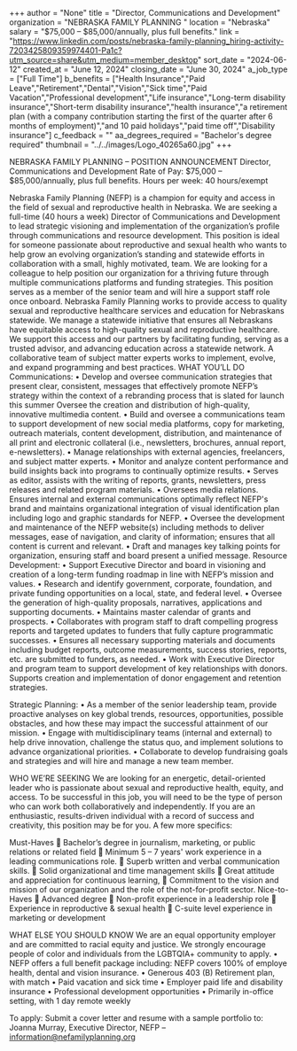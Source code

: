 +++
author = "None"
title = "Director, Communications and Development"
organization = "NEBRASKA FAMILY PLANNING "
location = "Nebraska"
salary = "$75,000 – $85,000/annually, plus full benefits."
link = "https://www.linkedin.com/posts/nebraska-family-planning_hiring-activity-7203425809359974401-Pa1c?utm_source=share&utm_medium=member_desktop"
sort_date = "2024-06-12"
created_at = "June 12, 2024"
closing_date = "June 30, 2024"
a_job_type = ["Full Time"]
b_benefits = ["Health Insurance","Paid Leave","Retirement","Dental","Vision","Sick time","Paid Vacation","Professional development","Life insurance","Long-term disability insurance","Short-term disability insurance","health insurance","a retirement plan (with a company contribution starting the first of the quarter after 6 months of employment)","and 10 paid holidays","paid time off","Disability insurance"]
c_feedback = ""
aa_degrees_required = "Bachelor's degree required"
thumbnail = "../../images/Logo_40265a60.jpg"
+++

NEBRASKA FAMILY PLANNING – POSITION ANNOUNCEMENT
Director, Communications and Development
Rate of Pay:  $75,000 – $85,000/annually, plus full benefits.
Hours per week: 40 hours/exempt

Nebraska Family Planning (NEFP) is a champion for equity and access in the field of sexual and reproductive health in Nebraska.  We are seeking a full-time (40 hours a week) Director of Communications and Development to lead strategic visioning and implementation of the organization’s profile through communications and resource development. This position is ideal for someone passionate about reproductive and sexual health who wants to help grow an evolving organization’s standing and statewide efforts in collaboration with a small, highly motivated, team. We are looking for a colleague to help position our organization for a thriving future through multiple communications platforms and funding strategies. This position serves as a member of the senior team and will hire a support staff role once onboard.
Nebraska Family Planning works to provide access to quality sexual and reproductive healthcare services and education for Nebraskans statewide. We manage a statewide initiative that ensures all Nebraskans have equitable access to high-quality sexual and reproductive healthcare.  We support this access and our partners by facilitating funding, serving as a trusted advisor, and advancing education across a statewide network. A collaborative team of subject matter experts works to implement, evolve, and expand programming and best practices. 
WHAT YOU’LL DO
Communications:
•	Develop and oversee communication strategies that present clear, consistent, messages that effectively promote NEFP’s strategy within the context of a rebranding process that is slated for launch this summer Oversee the creation and distribution of high-quality, innovative multimedia content.
•	Build and oversee a communications team to support development of new social media platforms, copy for marketing, outreach materials, content development, distribution, and maintenance of all print and electronic collateral (i.e., newsletters, brochures, annual report, e-newsletters). 
•	Manage relationships with external agencies, freelancers, and subject matter experts.
•	Monitor and analyze content performance and build insights back into programs to continually optimize results.
•	Serves as editor, assists with the writing of reports, grants, newsletters, press releases and related program materials.
•	Oversees media relations. Ensures internal and external communications optimally reflect NEFP's brand and maintains organizational integration of visual identification plan including logo and graphic standards for NEFP.
•	Oversee the development and maintenance of the NEFP website(s) including methods to deliver messages, ease of navigation, and clarity of information; ensures that all content is current and relevant.
•	Draft and manages key talking points for organization, ensuring staff and board present a unified message.
Resource Development:
•	Support Executive Director and board in visioning and creation of a long-term funding roadmap in line with NEFP’s mission and values.
•	Research and identify government, corporate, foundation, and private funding opportunities on a local, state, and federal level.
•	Oversee the generation of high-quality proposals, narratives, applications and supporting documents. 
•	Maintains master calendar of grants and prospects. 
•	Collaborates with program staff to draft compelling progress reports and targeted updates to funders that fully capture programmatic successes.
•	Ensures all necessary supporting materials and documents including budget reports, outcome measurements, success stories, reports, etc. are submitted to funders, as needed.
•	Work with Executive Director and program team to support development of key relationships with donors. Supports creation and implementation of donor engagement and retention strategies. 

Strategic Planning:
•	As a member of the senior leadership team, provide proactive analyses on key global trends, resources, opportunities, possible obstacles, and how these may impact the successful attainment of our mission.
•	Engage with multidisciplinary teams (internal and external) to help drive innovation, challenge the status quo, and implement solutions to advance organizational priorities. 
•	Collaborate to develop fundraising goals and strategies and will hire and manage a new team member.

WHO WE’RE SEEKING
We are looking for an energetic, detail-oriented leader who is passionate about sexual and reproductive health, equity, and access. To be successful in this job, you will need to be the type of person who can work both collaboratively and independently. If you are an enthusiastic, results-driven individual with a record of success and creativity, this position may be for you. A few more specifics:


Must-Haves
	Bachelor’s degree in journalism, marketing, or public relations or related field
	Minimum 5 – 7 years' work experience in a leading communications role.
	Superb written and verbal communication skills. 
	Solid organizational and time management skills
	Great attitude and appreciation for continuous learning, 
	Commitment to the vision and mission of our organization and the role of the not-for-profit sector.
Nice-to-Haves
	Advanced degree
	Non-profit experience in a leadership role
	Experience in reproductive & sexual health
	C-suite level experience in marketing or development

WHAT ELSE YOU SHOULD KNOW
We are an equal opportunity employer and are committed to racial equity and justice. We strongly encourage people of color and individuals from the LGBTQIA+ community to apply. 
•	NEFP offers a full benefit package including: NEFP covers 100% of employe health, dental and vision insurance.
•	Generous 403 (B) Retirement plan, with match 
•	Paid vacation and sick time
•	Employer paid life and disability insurance
•	Professional development opportunities
•	Primarily in-office setting, with 1 day remote weekly 

To apply: Submit a cover letter and resume with a sample portfolio to: Joanna Murray, Executive Director, NEFP – information@nefamilyplanning.org
